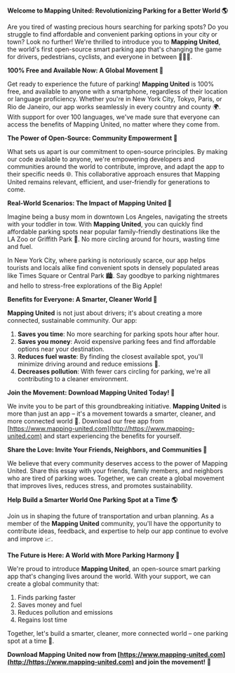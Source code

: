 **Welcome to Mapping United: Revolutionizing Parking for a Better World 🌎**

Are you tired of wasting precious hours searching for parking spots? Do you struggle to find affordable and convenient parking options in your city or town? Look no further! We're thrilled to introduce you to **Mapping United**, the world's first open-source smart parking app that's changing the game for drivers, pedestrians, cyclists, and everyone in between 🚴‍♂️🚫.

**100% Free and Available Now: A Global Movement 🌟**

Get ready to experience the future of parking! **Mapping United** is 100% free, and available to anyone with a smartphone, regardless of their location or language proficiency. Whether you're in New York City, Tokyo, Paris, or Rio de Janeiro, our app works seamlessly in every country and county 🌍. With support for over 100 languages, we've made sure that everyone can access the benefits of Mapping United, no matter where they come from.

**The Power of Open-Source: Community Empowerment 💪**

What sets us apart is our commitment to open-source principles. By making our code available to anyone, we're empowering developers and communities around the world to contribute, improve, and adapt the app to their specific needs 🌐. This collaborative approach ensures that Mapping United remains relevant, efficient, and user-friendly for generations to come.

**Real-World Scenarios: The Impact of Mapping United 💬**

Imagine being a busy mom in downtown Los Angeles, navigating the streets with your toddler in tow. With **Mapping United**, you can quickly find affordable parking spots near popular family-friendly destinations like the LA Zoo or Griffith Park 🌳. No more circling around for hours, wasting time and fuel.

In New York City, where parking is notoriously scarce, our app helps tourists and locals alike find convenient spots in densely populated areas like Times Square or Central Park 🏙️. Say goodbye to parking nightmares and hello to stress-free explorations of the Big Apple!

**Benefits for Everyone: A Smarter, Cleaner World 🌈**

**Mapping United** is not just about drivers; it's about creating a more connected, sustainable community. Our app:

1. **Saves you time**: No more searching for parking spots hour after hour.
2. **Saves you money**: Avoid expensive parking fees and find affordable options near your destination.
3. **Reduces fuel waste**: By finding the closest available spot, you'll minimize driving around and reduce emissions 🚫.
4. **Decreases pollution**: With fewer cars circling for parking, we're all contributing to a cleaner environment.

**Join the Movement: Download Mapping United Today! 📲**

We invite you to be part of this groundbreaking initiative. **Mapping United** is more than just an app – it's a movement towards a smarter, cleaner, and more connected world 💪. Download our free app from [https://www.mapping-united.com](http://https://www.mapping-united.com) and start experiencing the benefits for yourself.

**Share the Love: Invite Your Friends, Neighbors, and Communities 🌟**

We believe that every community deserves access to the power of Mapping United. Share this essay with your friends, family members, and neighbors who are tired of parking woes. Together, we can create a global movement that improves lives, reduces stress, and promotes sustainability.

**Help Build a Smarter World One Parking Spot at a Time 🌎**

Join us in shaping the future of transportation and urban planning. As a member of the **Mapping United** community, you'll have the opportunity to contribute ideas, feedback, and expertise to help our app continue to evolve and improve 📈.

**The Future is Here: A World with More Parking Harmony 🌈**

We're proud to introduce **Mapping United**, an open-source smart parking app that's changing lives around the world. With your support, we can create a global community that:

1. Finds parking faster
2. Saves money and fuel
3. Reduces pollution and emissions
4. Regains lost time

Together, let's build a smarter, cleaner, more connected world – one parking spot at a time 🌟.

**Download Mapping United now from [https://www.mapping-united.com](http://https://www.mapping-united.com) and join the movement! 🚀**